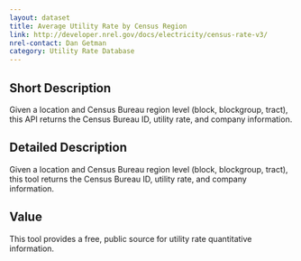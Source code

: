 ```yaml
---
layout: dataset
title: Average Utility Rate by Census Region
link: http://developer.nrel.gov/docs/electricity/census-rate-v3/
nrel-contact: Dan Getman
category: Utility Rate Database
---
```


## Short Description

Given a location and Census Bureau region level (block, blockgroup, tract), this API returns the Census Bureau ID, utility rate, and company information.
 

## Detailed Description

Given a location and Census Bureau region level (block, blockgroup, tract), this tool returns the Census Bureau ID, utility rate, and company information.


## Value

This tool provides a free, public source for utility rate 
quantitative information.
